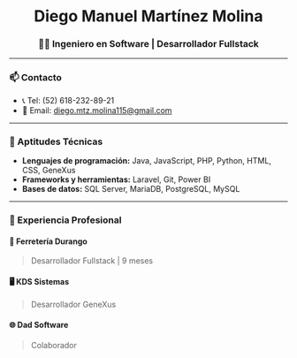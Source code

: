 <h1 align="center">Diego Manuel Martínez Molina</h1>
<h3 align="center">👨‍💻 Ingeniero en Software | Desarrollador Fullstack</h3>

---

### 📫 Contacto
- 📞 Tel: (52) 618-232-89-21  
- 📧 Email: diego.mtz.molina115@gmail.com  

---

### 🧠 Aptitudes Técnicas
- **Lenguajes de programación:** Java, JavaScript, PHP, Python, HTML, CSS, GeneXus  
- **Frameworks y herramientas:** Laravel, Git, Power BI  
- **Bases de datos:** SQL Server, MariaDB, PostgreSQL, MySQL  
---

### 💼 Experiencia Profesional

#### 🏢 Ferretería Durango
> Desarrollador Fullstack | 9 meses  

#### 🖥️ KDS Sistemas  
> Desarrollador GeneXus  

#### 🌐 Dad Software  
> Colaborador  


